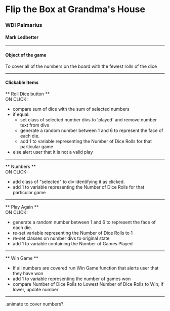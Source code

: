 # Flip the Box at Grandma's House
### WDI Palmarius
#### Mark Ledbetter
____
#### Object of the game
To cover all of the numbers on the board with the fewest rolls of the dice

____
#### Clickable Items

** Roll Dice button **  
ON CLICK:
* compare sum of dice with the sum of selected numbers  
 * if equal:  
   * set class of selected number divs to 'played' and remove number text from divs  
   * generate a random number between 1 and 6 to represent the face of each die.  
   * add 1 to variable representing the Number of Dice Rolls for that particular game  
 * else alert user that it is not a valid play
____
** Numbers **  
ON CLICK:
* add class of "selected" to div identifying it as clicked.  
* add 1 to variable representing the Number of Dice Rolls for that particular game  
____
** Play Again **  
ON CLICK:
* generate a random number between 1 and 6 to represent the face of each die.  
* re-set variable representing the Number of Dice Rolls to 1  
* re-set classes on number divs to original state
* add 1 to variable containing the Number of Games Played
____
** Win Game **  
* If all numbers are covered run Win Game function that alerts user that they have won    
* add 1 to variable representing the number of games won
* compare Number of Dice Rolls to Lowest Number of Dice Rolls to Win; if lower, update number

____
.animate to cover numbers? 
